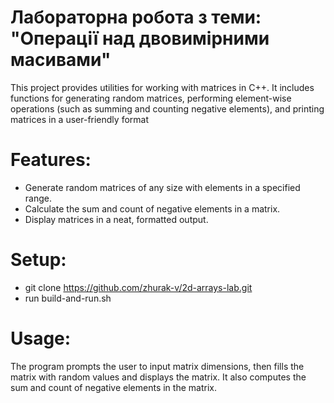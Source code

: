 # Лабораторна робота з теми: "Операції над двовимірними масивами"

This project provides utilities for working with matrices in C++. It includes functions for generating random matrices, performing element-wise operations (such as summing and counting negative elements), and printing matrices in a user-friendly format

# Features:

- Generate random matrices of any size with elements in a specified range.
- Calculate the sum and count of negative elements in a matrix.
- Display matrices in a neat, formatted output.

# Setup:

- git clone https://github.com/zhurak-v/2d-arrays-lab.git
- run build-and-run.sh

# Usage:

The program prompts the user to input matrix dimensions, then fills the matrix with random values and displays the matrix. It also computes the sum and count of negative elements in the matrix.